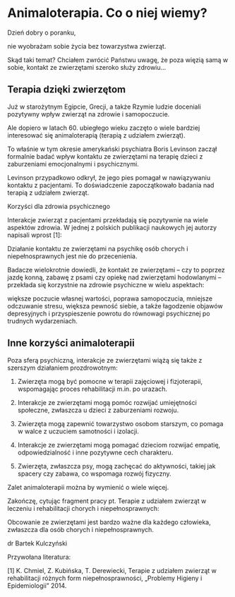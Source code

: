 # Animaloterapia. Co o niej wiemy?

Dzień dobry o poranku,

nie wyobrażam sobie życia bez towarzystwa zwierząt.

Skąd taki temat? Chciałem zwrócić Państwu uwagę, że poza więzią samą w sobie, kontakt ze zwierzętami szeroko służy zdrowiu…

## Terapia dzięki zwierzętom

Już w starożytnym Egipcie, Grecji, a także Rzymie ludzie doceniali pozytywny wpływ zwierząt na zdrowie i samopoczucie.

Ale dopiero w latach 60. ubiegłego wieku zaczęto o wiele bardziej interesować się animaloterapią (terapią z udziałem zwierząt).

To właśnie w tym okresie amerykański psychiatra Boris Levinson zaczął formalnie badać wpływ kontaktu ze zwierzętami na terapię dzieci z zaburzeniami emocjonalnymi i psychicznymi.

Levinson przypadkowo odkrył, że jego pies pomagał w nawiązywaniu kontaktu z pacjentami. To doświadczenie zapoczątkowało badania nad terapią z udziałem zwierząt.

Korzyści dla zdrowia psychicznego

Interakcje zwierząt z pacjentami przekładają się pozytywnie na wiele aspektów zdrowia. W jednej z polskich publikacji naukowych jej autorzy napisali wprost [1]:

Działanie kontaktu ze zwierzętami na psychikę osób chorych i niepełnosprawnych jest nie do przecenienia.

Badacze wielokrotnie dowiedli, że kontakt ze zwierzętami – czy to poprzez jazdę konną, zabawę z psami czy opiekę nad zwierzętami hodowlanymi – przekłada się korzystnie na zdrowie psychiczne w wielu aspektach:

większe poczucie własnej wartości, poprawa samopoczucia, mniejsze odczuwanie stresu, większa pewność siebie, a także łagodzenie objawów depresyjnych i przyspieszenie powrotu do równowagi psychicznej po trudnych wydarzeniach.

## Inne korzyści animaloterapii

Poza sferą psychiczną, interakcje ze zwierzętami wiążą się także z szerszym działaniem prozdrowotnym:

1. Zwierzęta mogą być pomocne w terapii zajęciowej i fizjoterapii, wspomagając proces rehabilitacji m.in. po urazach.

2. Interakcje ze zwierzętami mogą pomóc rozwijać umiejętności społeczne, zwłaszcza u dzieci z zaburzeniami rozwoju.

3. Zwierzęta mogą zapewnić towarzystwo osobom starszym, co pomaga w walce z uczuciem samotności i izolacji.

4. Interakcje ze zwierzętami mogą pomagać dzieciom rozwijać empatię, odpowiedzialność i inne pozytywne cech charakteru.

5. Zwierzęta, zwłaszcza psy, mogą zachęcać do aktywności, takiej jak spacery czy zabawa, co wspomaga rozwój fizyczny.

Zalet animaloterapii można by wymienić o wiele więcej.

Zakończę, cytując fragment pracy pt. Terapie z udziałem zwierząt w leczeniu i rehabilitacji chorych i niepełnosprawnych:

Obcowanie ze zwierzętami jest bardzo ważne dla każdego człowieka, zwłaszcza dla osób chorych i niepełnosprawnych.

dr Bartek Kulczyński

Przywołana literatura:

[1] K. Chmiel, Z. Kubińska, T. Derewiecki, Terapie z udziałem zwierząt w rehabilitacji różnych form niepełnosprawności, „Problemy Higieny i Epidemiologii” 2014.

